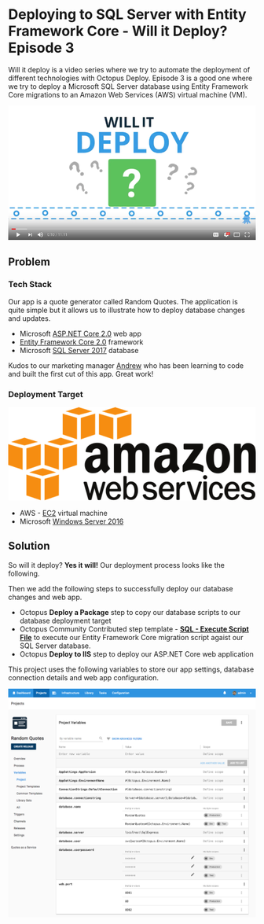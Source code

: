 # Deploying to SQL Server with Entity Framework Core - Will it Deploy? Episode 3

Will it deploy is a video series where we try to automate the deployment of different technologies with Octopus Deploy. Episode 3 is a good one where we try to deploy a Microsoft SQL Server database using Entity Framework Core migrations to an Amazon Web Services (AWS) virtual machine (VM).

[![Deploying to SQL Server with Entity Framework Core - Will it Deploy? Episode 3](images/will-it-deploy.png)](https://youtu.be/0XfVDc71OpU "Deploying to SQL Server with Entity Framework Core - Will it Deploy? Episode 3")

## Problem

### Tech Stack

Our app is a quote generator called Random Quotes. The application is quite simple but it allows us to illustrate how to deploy database changes and updates.

* Microsoft [ASP.NET Core 2.0](https://docs.microsoft.com/en-us/aspnet/core/) web app
* [Entity Framework Core 2.0](https://docs.microsoft.com/en-us/ef/core/) framework
* Microsoft [SQL Server 2017](https://www.microsoft.com/en-au/sql-server/) database

Kudos to our marketing manager [Andrew](https://twitter.com/andrewmaherbne) who has been learning to code and built the first cut of this app. Great work! 

### Deployment Target

![Amazon web services logo](images/aws-logo.png)

* AWS - [EC2](https://aws.amazon.com/ec2) virtual machine 
* Microsoft [Windows Server 2016](https://www.microsoft.com/en-au/cloud-platform/windows-server)

## Solution

So will it deploy? **Yes it will!** Our deployment process looks like the following.

Then we add the following steps to successfully deploy our database changes and web app.

- Octopus **Deploy a Package** step to copy our database scripts to our database deployment target
- Octopus Community Contributed step template -  **[SQL - Execute Script File](https://library.octopusdeploy.com/step-template/actiontemplate-sql-execute-script-file)** to execute our Entity Framework Core migration script agaist our SQL Server database. 
- Octopus **Deploy to IIS** step to deploy our ASP.NET Core web application

This project uses the following variables to store our app settings, database connection details and web app configuration.

![Project variables](images/project-variables.png)
